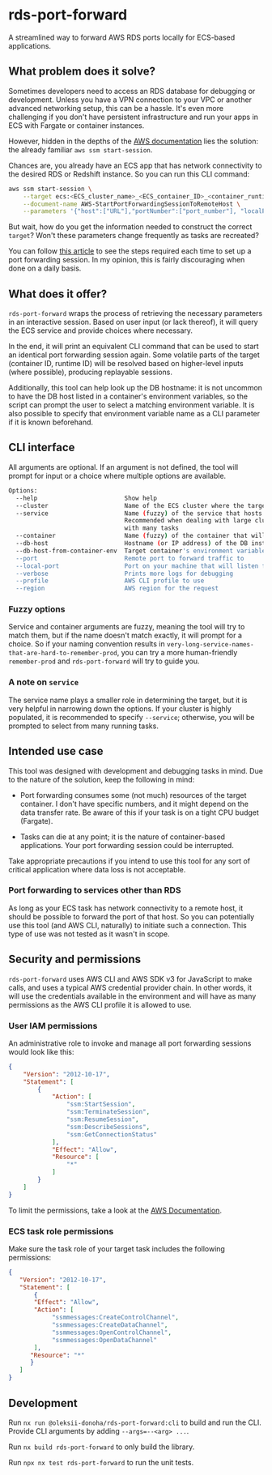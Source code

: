 # rds-port-forward

A streamlined way to forward AWS RDS ports locally for ECS-based applications.

## What problem does it solve?

Sometimes developers need to access an RDS database for debugging or development. Unless you have a VPN connection to your VPC or another advanced networking setup, this can be a hassle. It's even more challenging if you don't have persistent infrastructure and run your apps in ECS with Fargate or container instances.

However, hidden in the depths of the [AWS documentation](https://docs.aws.amazon.com/systems-manager/latest/userguide/session-manager-working-with-sessions-start.html#sessions-remote-port-forwarding) lies the solution: the already familiar `aws ssm start-session`.

Chances are, you already have an ECS app that has network connectivity to the desired RDS or Redshift instance. So you can run this CLI command:

```sh
aws ssm start-session \
    --target ecs:<ECS_cluster_name>_<ECS_container_ID>_<container_runtime_ID> \
    --document-name AWS-StartPortForwardingSessionToRemoteHost \
    --parameters '{"host":["URL"],"portNumber":["port_number"], "localPortNumber":["port_number"]}'
```

But wait, how do you get the information needed to construct the correct `target`? Won't these parameters change frequently as tasks are recreated?

You can follow [this article](https://aws.plainenglish.io/using-ecs-fargate-with-local-port-forwarding-to-aws-resources-in-private-subnet-9ed2e3f4c5fb) to see the steps required each time to set up a port forwarding session. In my opinion, this is fairly discouraging when done on a daily basis.

## What does it offer?

`rds-port-forward` wraps the process of retrieving the necessary parameters in an interactive session. Based on user input (or lack thereof), it will query the ECS service and provide choices where necessary.

In the end, it will print an equivalent CLI command that can be used to start an identical port forwarding session again. Some volatile parts of the target (container ID, runtime ID) will be resolved based on higher-level inputs (where possible), producing replayable sessions.

Additionally, this tool can help look up the DB hostname: it is not uncommon to have the DB host listed in a container's environment variables, so the script can prompt the user to select a matching environment variable. It is also possible to specify that environment variable name as a CLI parameter if it is known beforehand.

## CLI interface

All arguments are optional. If an argument is not defined, the tool will prompt for input or a choice where multiple options are available.

```sh
Options:
  --help                        Show help                                                                                  [boolean]
  --cluster                     Name of the ECS cluster where the target resides                                            [string]
  --service                     Name (fuzzy) of the service that hosts the target task
                                Recommended when dealing with large clusters
                                with many tasks                                                                             [string]
  --container                   Name (fuzzy) of the container that will be used to forward the port                         [string]
  --db-host                     Hostname (or IP address) of the DB instance to which the local port will be forwarded       [string]
  --db-host-from-container-env  Target container's environment variable whose value points to the DB hostname (or IP)       [string]
  --port                        Remote port to forward traffic to                                                           [string]
  --local-port                  Port on your machine that will listen for requests                                           [string]
  --verbose                     Prints more logs for debugging                                                             [boolean]
  --profile                     AWS CLI profile to use                                                                      [string]
  --region                      AWS region for the request                                                                  [string]
```

### Fuzzy options

Service and container arguments are fuzzy, meaning the tool will try to match them, but if the name doesn't match exactly, it will prompt for a choice. So if your naming convention results in `very-long-service-names-that-are-hard-to-remember-prod`, you can try a more human-friendly `remember-prod` and `rds-port-forward` will try to guide you.

### A note on `service`

The service name plays a smaller role in determining the target, but it is very helpful in narrowing down the options. If your cluster is highly populated, it is recommended to specify `--service`; otherwise, you will be prompted to select from many running tasks.

## Intended use case

This tool was designed with development and debugging tasks in mind. Due to the nature of the solution, keep the following in mind:

- Port forwarding consumes some (not much) resources of the target container. I don't have specific numbers, and it might depend on the data transfer rate. Be aware of this if your task is on a tight CPU budget (Fargate).

- Tasks can die at any point; it is the nature of container-based applications. Your port forwarding session could be interrupted.

Take appropriate precautions if you intend to use this tool for any sort of critical application where data loss is not acceptable.

### Port forwarding to services other than RDS

As long as your ECS task has network connectivity to a remote host, it should be possible to forward the port of that host. So you can potentially use this tool (and AWS CLI, naturally) to initiate such a connection. This type of use was not tested as it wasn't in scope.

## Security and permissions

`rds-port-forward` uses AWS CLI and AWS SDK v3 for JavaScript to make calls, and uses a typical AWS credential provider chain. In other words, it will use the credentials available in the environment and will have as many permissions as the AWS CLI profile it is allowed to use.

### User IAM permissions

An administrative role to invoke and manage all port forwarding sessions would look like this:

```json
{
    "Version": "2012-10-17",
    "Statement": [
        {
            "Action": [
                "ssm:StartSession",
                "ssm:TerminateSession",
                "ssm:ResumeSession",
                "ssm:DescribeSessions",
                "ssm:GetConnectionStatus"
            ],
            "Effect": "Allow",
            "Resource": [
                "*"
            ]
        }
    ]
}
```

To limit the permissions, take a look at the [AWS Documentation](https://docs.aws.amazon.com/systems-manager/latest/userguide/getting-started-restrict-access-quickstart.html).

### ECS task role permissions

Make sure the task role of your target task includes the following permissions:

```json
{
   "Version": "2012-10-17",
   "Statement": [
       {
       "Effect": "Allow",
       "Action": [
            "ssmmessages:CreateControlChannel",
            "ssmmessages:CreateDataChannel",
            "ssmmessages:OpenControlChannel",
            "ssmmessages:OpenDataChannel"
       ],
      "Resource": "*"
      }
   ]
}
```

## Development

Run `nx run @oleksii-donoha/rds-port-forward:cli` to build and run the CLI. Provide CLI arguments by adding `--args=--<arg> ...`.

Run `nx build rds-port-forward` to only build the library.

Run `npx nx test rds-port-forward` to run the unit tests.
